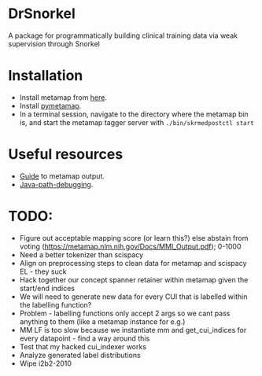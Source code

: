# DrSnorkel
A package for programmatically building clinical training data via weak supervision through Snorkel

# Installation 

- Install metamap from [here](https://metamap.nlm.nih.gov/MainDownload.shtml).
- Install [pymetamap](https://github.com/AnthonyMRios/pymetamap/blob/master/pymetamap/MetaMapLite.py?fbclid=IwAR2xqL2RzAV70IoFO15N0UgNkR9BeSZAqIPOLwxhBRXZ985J6n41f8YujW0).
- In a terminal session, navigate to the directory where the metamap bin is, and start the metamap tagger server with `./bin/skrmedpostctl start`

# Useful resources
- [Guide](https://metamap.nlm.nih.gov/Docs/MM12_XML_Info.shtml?fbclid=IwAR16ssLjJad6eZPAjliOC4L1m9xQAsCz9bDpW2ppi3te32b52Fd7yB5tXEI) to metamap output. 
- [Java-path-debugging](https://mkyong.com/java/how-to-set-java_home-environment-variable-on-mac-os-x/).

# TODO:
- Figure out acceptable mapping score (or learn this?) else abstain from voting (https://metamap.nlm.nih.gov/Docs/MMI_Output.pdf); 0-1000
- Need a better tokenizer than scispacy
- Align on preprocessing steps to clean data for metamap and scispacy EL - they suck 
- Hack together our concept spanner retainer within metamap given the start/end indices
- We will need to generate new data for every CUI that is labelled within the labelling function? 
- Problem - labelling functions only accept 2 args so we cant pass anything to them (like a metamap instance for e.g.)
- MM LF is too slow because we instantiate mm and get_cui_indices for every datapoint - find a way around this
- Test that my hacked cui_indexer works
- Analyze generated label distributions
- Wipe i2b2-2010